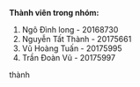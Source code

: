 **Thành viên trong nhóm:**
1. Ngô Đình long - 20168730
2. Nguyễn Tất Thành - 20175661
3. Vũ Hoàng Tuấn - 20175995
4. Trần Đoàn Vũ - 20175997 

thành 
